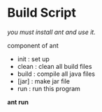 <h1>Build Script</h1>

  <i>you must install ant and use it.</i>
  
  component of ant
  
  * init  : set up
  * clean : clean all build files
  * build : compile all java files
  * [jar]   : make jar file   
  * run   : run this program
  
   <strong>ant run</strong>
